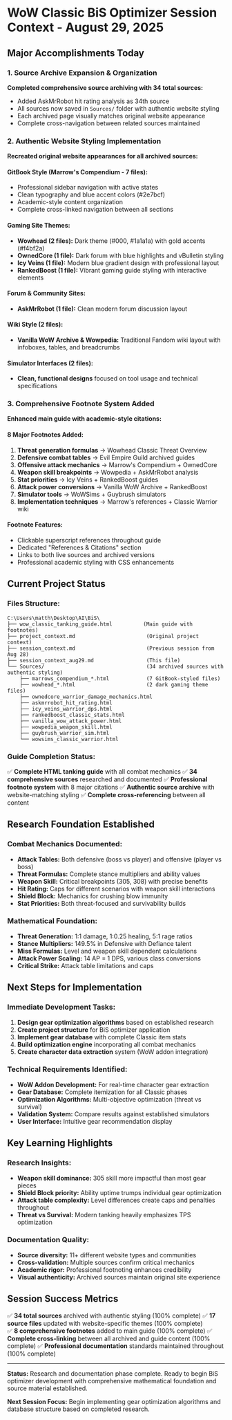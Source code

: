 # WoW Classic BiS Optimizer Session Context - August 29, 2025

## Major Accomplishments Today

### 1. Source Archive Expansion & Organization
**Completed comprehensive source archiving with 34 total sources:**
- Added AskMrRobot hit rating analysis as 34th source
- All sources now saved in `Sources/` folder with authentic website styling
- Each archived page visually matches original website appearance
- Complete cross-navigation between related sources maintained

### 2. Authentic Website Styling Implementation
**Recreated original website appearances for all archived sources:**

#### **GitBook Style (Marrow's Compendium - 7 files):**
- Professional sidebar navigation with active states
- Clean typography and blue accent colors (#2e7bcf)
- Academic-style content organization
- Complete cross-linked navigation between all sections

#### **Gaming Site Themes:**
- **Wowhead (2 files):** Dark theme (#000, #1a1a1a) with gold accents (#f4bf2a)
- **OwnedCore (1 file):** Dark forum with blue highlights and vBulletin styling
- **Icy Veins (1 file):** Modern blue gradient design with professional layout
- **RankedBoost (1 file):** Vibrant gaming guide styling with interactive elements

#### **Forum & Community Sites:**
- **AskMrRobot (1 file):** Clean modern forum discussion layout

#### **Wiki Style (2 files):**
- **Vanilla WoW Archive & Wowpedia:** Traditional Fandom wiki layout with infoboxes, tables, and breadcrumbs

#### **Simulator Interfaces (2 files):**
- **Clean, functional designs** focused on tool usage and technical specifications

### 3. Comprehensive Footnote System Added
**Enhanced main guide with academic-style citations:**

#### **8 Major Footnotes Added:**
1. **Threat generation formulas** → Wowhead Classic Threat Overview
2. **Defensive combat tables** → Evil Empire Guild archived guides  
3. **Offensive attack mechanics** → Marrow's Compendium + OwnedCore
4. **Weapon skill breakpoints** → Wowpedia + AskMrRobot analysis
5. **Stat priorities** → Icy Veins + RankedBoost guides
6. **Attack power conversions** → Vanilla WoW Archive + RankedBoost
7. **Simulator tools** → WoWSims + Guybrush simulators
8. **Implementation techniques** → Marrow's references + Classic Warrior wiki

#### **Footnote Features:**
- Clickable superscript references throughout guide
- Dedicated "References & Citations" section
- Links to both live sources and archived versions
- Professional academic styling with CSS enhancements

## Current Project Status

### Files Structure:
```
C:\Users\matth\Desktop\AI\BiS\
├── wow_classic_tanking_guide.html          (Main guide with footnotes)
├── project_context.md                       (Original project context)
├── session_context.md                       (Previous session from Aug 28)
├── session_context_aug29.md                 (This file)
└── Sources/                                 (34 archived sources with authentic styling)
    ├── marrows_compendium_*.html            (7 GitBook-styled files)
    ├── wowhead_*.html                       (2 dark gaming theme files)
    ├── ownedcore_warrior_damage_mechanics.html
    ├── askmrrobot_hit_rating.html
    ├── icy_veins_warrior_dps.html
    ├── rankedboost_classic_stats.html
    ├── vanilla_wow_attack_power.html
    ├── wowpedia_weapon_skill.html
    ├── guybrush_warrior_sim.html
    └── wowsims_classic_warrior.html
```

### Guide Completion Status:
✅ **Complete HTML tanking guide** with all combat mechanics
✅ **34 comprehensive sources** researched and documented
✅ **Professional footnote system** with 8 major citations
✅ **Authentic source archive** with website-matching styling
✅ **Complete cross-referencing** between all content

## Research Foundation Established

### Combat Mechanics Documented:
- **Attack Tables:** Both defensive (boss vs player) and offensive (player vs boss)
- **Threat Formulas:** Complete stance multipliers and ability values
- **Weapon Skill:** Critical breakpoints (305, 308) with precise benefits
- **Hit Rating:** Caps for different scenarios with weapon skill interactions
- **Shield Block:** Mechanics for crushing blow immunity
- **Stat Priorities:** Both threat-focused and survivability builds

### Mathematical Foundation:
- **Threat Generation:** 1:1 damage, 1:0.25 healing, 5:1 rage ratios
- **Stance Multipliers:** 149.5% in Defensive with Defiance talent
- **Miss Formulas:** Level and weapon skill dependent calculations
- **Attack Power Scaling:** 14 AP = 1 DPS, various class conversions
- **Critical Strike:** Attack table limitations and caps

## Next Steps for Implementation

### Immediate Development Tasks:
1. **Design gear optimization algorithms** based on established research
2. **Create project structure** for BiS optimizer application
3. **Implement gear database** with complete Classic item stats
4. **Build optimization engine** incorporating all combat mechanics
5. **Create character data extraction** system (WoW addon integration)

### Technical Requirements Identified:
- **WoW Addon Development:** For real-time character gear extraction
- **Gear Database:** Complete itemization for all Classic phases
- **Optimization Algorithms:** Multi-objective optimization (threat vs survival)
- **Validation System:** Compare results against established simulators
- **User Interface:** Intuitive gear recommendation display

## Key Learning Highlights

### Research Insights:
- **Weapon skill dominance:** 305 skill more impactful than most gear pieces
- **Shield Block priority:** Ability uptime trumps individual gear optimization  
- **Attack table complexity:** Level differences create caps and penalties throughout
- **Threat vs Survival:** Modern tanking heavily emphasizes TPS optimization

### Documentation Quality:
- **Source diversity:** 11+ different website types and communities
- **Cross-validation:** Multiple sources confirm critical mechanics
- **Academic rigor:** Professional footnoting enhances credibility
- **Visual authenticity:** Archived sources maintain original site experience

## Session Success Metrics

✅ **34 total sources** archived with authentic styling (100% complete)
✅ **17 source files** updated with website-specific themes (100% complete)  
✅ **8 comprehensive footnotes** added to main guide (100% complete)
✅ **Complete cross-linking** between all archived and guide content (100% complete)
✅ **Professional documentation** standards maintained throughout (100% complete)

---

**Status:** Research and documentation phase complete. Ready to begin BiS optimizer development with comprehensive mathematical foundation and source material established.

**Next Session Focus:** Begin implementing gear optimization algorithms and database structure based on completed research.